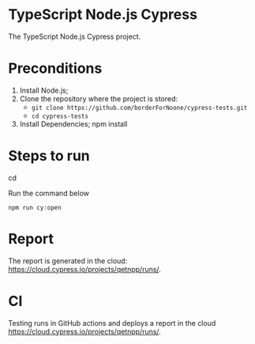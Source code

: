 # TypeScript Node.js Cypress

The TypeScript Node.js Cypress project.

# Preconditions

1. Install Node.js;
2. Clone the repository where the project is stored:
    - `git clone https://github.com/borderForNoone/cypress-tests.git`
    - `cd cypress-tests`
3. Install Dependencies;
    npm install

# Steps to run

cd <repository-folder>

Run the command below

```
npm run cy:open
```

# Report

The report is generated in the cloud: https://cloud.cypress.io/projects/qetnpp/runs/.

# CI

Testing runs in GitHub actions and deploys a report in the cloud https://cloud.cypress.io/projects/qetnpp/runs/.
